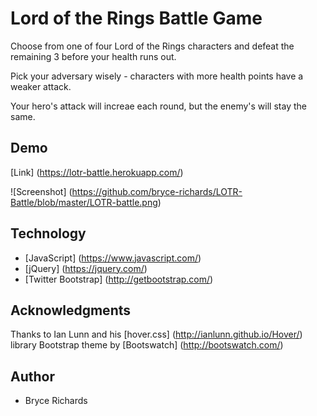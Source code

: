# Lord of the Rings Battle Game

Choose from one of four Lord of the Rings characters and defeat the remaining 3 before your health runs out.

Pick your adversary wisely - characters with more health points have a weaker attack.

Your hero's attack will increae each round, but the enemy's will stay the same.

## Demo

[Link] (https://lotr-battle.herokuapp.com/)

![Screenshot] (https://github.com/bryce-richards/LOTR-Battle/blob/master/LOTR-battle.png)

## Technology

* [JavaScript] (https://www.javascript.com/)
* [jQuery] (https://jquery.com/)
* [Twitter Bootstrap] (http://getbootstrap.com/)

## Acknowledgments

Thanks to Ian Lunn and his [hover.css] (http://ianlunn.github.io/Hover/) library
Bootstrap theme by [Bootswatch] (http://bootswatch.com/)

## Author

* Bryce Richards
